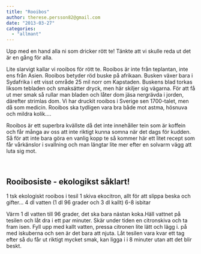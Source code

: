 ```yaml
---
title: "Rooibos"
author: therese.persson82@gmail.com
date: "2013-03-27"
categories: 
  - "allmant"
---
```


Upp med en hand alla ni som dricker rött te! Tänkte att vi skulle reda ut det är en gång för alla.

Lite slarvigt kallar vi rooibos för rött te. Rooibos är inte från teplantan, inte ens från Asien. Rooibos betyder röd buske på afrikaan. Busken växer bara i Sydafrika i ett visst område 25 mil norr om Kapstaden. Buskens blad torkas liksom tebladen och smaksätter dryck, men här skiljer sig vägarna. För att få ut mer smak så rullar man bladen och låter dom jäsa nergrävda i jorden, därefter strimlas dom. Vi har druckit rooibos i Sverige sen 1700-talet, men då som medicin. Rooibos ska tydligen vara bra både mot astma, hösnuva och mildra kolik....

Rooibos är ett superbra kvällste då det inte innehåller tein som är koffein och får många av oss att inte riktigt kunna somna när det dags för kudden. Så för att inte bara göra en vanlig kopp te så kommer här ett litet recept som får vårkänslor i svallning och man längtar lite mer efter en solvarm vägg att luta sig mot.

 
## **Rooibosiste - ekologikst såklart!**

1 tsk ekologiskt rooibos i tesil 1 skiva ekocitron, allt för att slippa beska och gifter... 4 dl vatten (1 dl 96 grader och 3 dl kallt) 6-8 isbitar

Värm 1 dl vatten till 96 grader, det ska bara nästan koka.Häll vattnet på tesilen och låt dra i ett par minuter. Skär under tiden en citronskiva och ta fram isen. Fyll upp med kallt vatten, pressa citronen lite lätt och lägg i. på med iskuberna och sen är det bara att njuta. Låt tesilen vara kvar ett tag efter så du får ut riktigt mycket smak, kan ligga i i 8 minuter utan att det blir beskt.
